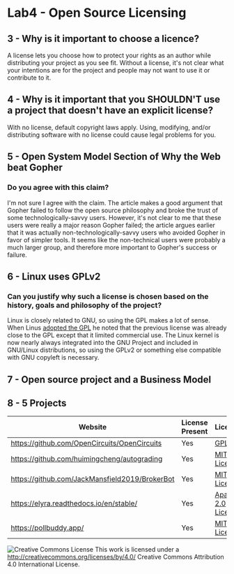 # Lab4 - Open Source Licensing
## 3 - Why is it important to choose a licence?
A license lets you choose how to protect your rights as an author while distributing your project as you see fit. Without a license, it's not clear what your intentions are for the project and people may not want to use it or contribute to it.

## 4 - Why is it important that you SHOULDN'T use a project that doesn't have an explicit license?
With no license, default copyright laws apply. Using, modifying, and/or distributing software with no license could cause legal problems for you.

## 5 - Open System Model Section of Why the Web beat Gopher
### Do you agree with this claim?
I'm not sure I agree with the claim. The article makes a good argument that Gopher failed to follow the open source philosophy and broke the trust of some technologically-savvy users. However, it's not clear to me that these users were really a major reason Gopher failed; the article argues earlier that it was actually non-technologically-savvy users who avoided Gopher in favor of simpler tools. It seems like the non-technical users were probably a much larger group, and therefore more important to Gopher's success or failure.

## 6 -  Linux uses GPLv2
### Can you justify why such a license is chosen based on the history, goals and philosophy of the project?
Linux is closely related to GNU, so using the GPL makes a lot of sense. When Linus [adopted the GPL](https://mirrors.edge.kernel.org/pub/linux/kernel/Historic/old-versions/RELNOTES-0.12) he noted that the previous license was already close to the GPL except that it limited commercial use. The Linux kernel is now nearly always integrated into the GNU Project and included in GNU/Linux distributions, so using the GPLv2 or something else compatible with GNU copyleft is necessary. 

## 7 - Open source project and a Business Model

## 8 -  5 Projects
Website | License Present | License
---------|:----------|:-------
https://github.com/OpenCircuits/OpenCircuits | Yes | [GPLv3](https://github.com/OpenCircuits/OpenCircuits/blob/master/LICENSE)
https://github.com/huimingcheng/autograding | Yes | [MIT License](https://github.com/HuimingCheng/AutoGrading/blob/master/LICENSE.txt)
https://github.com/JackMansfield2019/BrokerBot | Yes | [MIT License](https://github.com/JackMansfield2019/BrokerBot/blob/main/LICENSE)
https://elyra.readthedocs.io/en/stable/ | Yes | [Apache 2.0 License](https://github.com/elyra-ai/elyra/blob/master/LICENSE)
https://pollbuddy.app/ | Yes | [MIT License](https://github.com/PollBuddy/PollBuddy/blob/master/LICENSE)

![Creative Commons License](https://i.creativecommons.org/l/by/4.0/88x31.png) This work is licensed under a http://creativecommons.org/licenses/by/4.0/ Creative Commons Attribution 4.0 International License.
